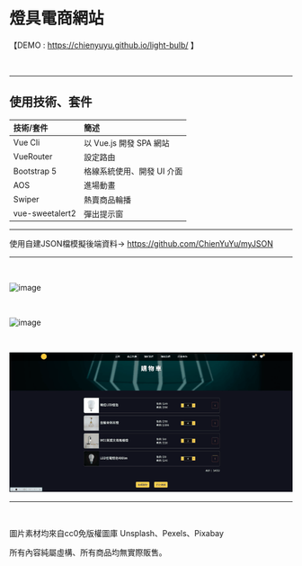 # 燈具電商網站

【DEMO : https://chienyuyu.github.io/light-bulb/ 】

<br>

******************
## 使用技術、套件

|  技術/套件   | 簡述  |
| :----- | :----- |
| Vue Cli   | 以 Vue.js 開發 SPA 網站 |
| VueRouter  | 設定路由 |
| Bootstrap 5  | 格線系統使用、開發 UI 介面 |
| AOS  | 進場動畫 |
| Swiper  | 熱賣商品輪播 |
| vue-sweetalert2  | 彈出提示窗 |

***
使用自建JSON檔模擬後端資料→
https://github.com/ChienYuYu/myJSON
******************

<br>

![image](demo/CPT2212202157-720x354.gif)

<br>

![image](demo/CPT2212202158-720x354.gif)

<br>

![image](demo/CPT2212202159-720x354.gif)

*****************

<br>

圖片素材均來自cc0免版權圖庫 Unsplash、Pexels、Pixabay

所有內容純屬虛構、所有商品均無實際販售。